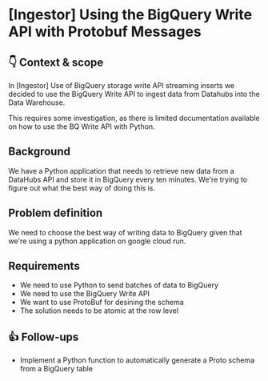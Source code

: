 # [Ingestor] Using the BigQuery Write API with Protobuf Messages

## 👇 Context & scope

In [Ingestor] Use of BigQuery storage write API streaming inserts we decided to use the BigQuery Write API to ingest data from Datahubs into the Data Warehouse.

This requires some investigation, as there is limited documentation available on how to use the BQ Write API with Python.

## Background

We have a Python application that needs to retrieve new data from a DataHubs API and store it in BigQuery every ten minutes. We're trying to figure out what the best way of doing this is.

## Problem definition

We need to choose the best way of writing data to BigQuery given that we're using a python application on google cloud run.

## Requirements

- We need to use Python to send batches of data to BigQuery
- We need to use the BigQuery Write API
- We want to use ProtoBuf for desining the schema
- The solution needs to be atomic at the row level

## 👍 Follow-ups

*   Implement a Python function to automatically generate a Proto schema from a BigQuery table
